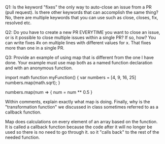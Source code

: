 Q1: Is the keyword "fixes" the only way to auto-close an issue from a PR 
(pull request). Is there other keywords that can accomplish the same thing?
No, there are multiple keywords that you can use such as close, closes, fix, resolved etc.

Q2: Do you have to create a new PR EVERYTIME you want to close an issue,
or is it possible to close multiple issues within a single PR? If so, 
how?
You can write fixes #x on multiple lines with different values for x.  That fixes more than one in a single PR.

Q3: Provide an example of using map that is different from the one I have done.
Your example must use map both as a named function declaration and with an
anonymous function. 

import math
function myFunction() {
	var numbers = [4, 9, 16, 25]
	numbers.map(math.sqrt);
}

numbers.map(num => {
	num = num ** 0.5
}

Within comments, explain exactly what map is doing. Finally, why is the
"transformation function" we discussed in class sometimes referred to 
as a callback function. 

Map does calculations on every element of an array based on the function.
It is called a callback function because the code after it will no longer be used so there is no need to go through it.  so it "calls back" to the rest of the needed function.